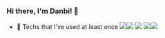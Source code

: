 ### Hi there, I'm Danbi! 👋

- 🌱 Techs that I've used at least once <img src="https://img.shields.io/badge/C++-00599C?style=flat-square&logo=C%2B%2B&logoColor=white"/></a><img src="https://img.shields.io/badge/Python-3776AB?style=flat-square&logo=Python&logoColor=white"/></a> <img src="https://img.shields.io/badge/Java-007396?style=flat-square&logo=Java&logoColor=white"/></a> <img src="https://img.shields.io/badge/Firebase-FFCA28?style=flat-square&logo=Firebase&logoColor=white"/></a><img src="https://img.shields.io/badge/Github-181717?style=flat-square&logo=Github&logoColor=white"/></a>

<!--
**LIMDANBI/LIMDANBI** is a ✨ _special_ ✨ repository because its `README.md` (this file) appears on your GitHub profile.

Here are some ideas to get you started:

- 🔭 I’m currently working on ...
- 🌱 I’m currently learning ...
- 👯 I’m looking to collaborate on ...
- 🤔 I’m looking for help with ...
- 💬 Ask me about ...
- 📫 How to reach me: ...
- 😄 Pronouns: ...
- ⚡ Fun fact: ...
-->
